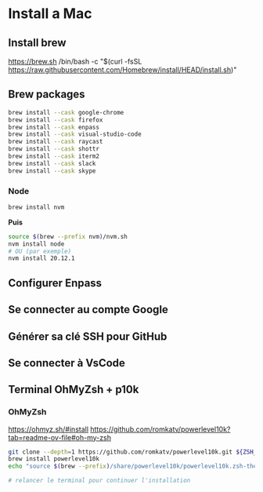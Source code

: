 # Install a Mac

## Install brew
https://brew.sh
/bin/bash -c "$(curl -fsSL https://raw.githubusercontent.com/Homebrew/install/HEAD/install.sh)"

## Brew packages
``` sh
brew install --cask google-chrome
brew install --cask firefox
brew install --cask enpass
brew install --cask visual-studio-code
brew install --cask raycast
brew install --cask shottr
brew install --cask iterm2
brew install --cask slack
brew install --cask skype
```

### Node 
```sh
brew install nvm
```
**Puis**
``` sh
source $(brew --prefix nvm)/nvm.sh
nvm install node
# OU (par exemple)
nvm install 20.12.1
```

## Configurer Enpass

## Se connecter au compte Google

## Générer sa clé SSH pour GitHub

## Se connecter à VsCode

## Terminal OhMyZsh + p10k

### OhMyZsh
https://ohmyz.sh/#install
https://github.com/romkatv/powerlevel10k?tab=readme-ov-file#oh-my-zsh

```sh
git clone --depth=1 https://github.com/romkatv/powerlevel10k.git ${ZSH_CUSTOM:-$HOME/.oh-my-zsh/custom}/themes/powerlevel10k
brew install powerlevel10k
echo "source $(brew --prefix)/share/powerlevel10k/powerlevel10k.zsh-theme" >>~/.zshrc

# relancer le terminal pour continuer l'installation
```

